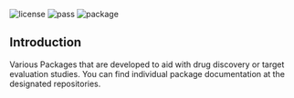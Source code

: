 ![license](https://img.shields.io/badge/license-GPL--3-blue.svg)
![pass](https://img.shields.io/badge/build-passing-brightgreen)
![package](https://img.shields.io/cran/v/Fiscore?style=plastic)


## Introduction
Various Packages that are developed to aid with drug discovery or target evaluation studies. 
You can find individual package documentation at the designated repositories. 

